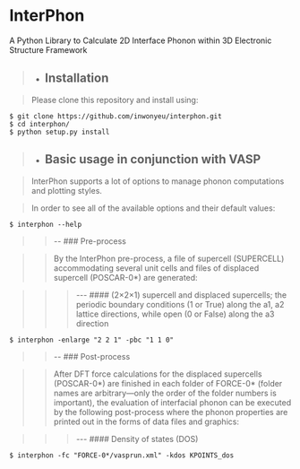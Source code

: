 # InterPhon

A Python Library to Calculate 2D Interface Phonon within 3D Electronic Structure Framework

> - ## Installation

> Please clone this repository and install using:

```
$ git clone https://github.com/inwonyeu/interphon.git
$ cd interphon/
$ python setup.py install
```

> - ## Basic usage in conjunction with VASP

> InterPhon supports a lot of options to manage phonon computations and plotting styles. 

> In order to see all of the available options and their default values:

```
$ interphon --help
```

>> -- ### Pre-process

>> By the InterPhon pre-process, a file of supercell (SUPERCELL) accommodating several unit cells and files of displaced supercell (POSCAR-0*) are generated:

>>> --- #### (2×2×1) supercell and displaced supercells; the periodic boundary conditions (1 or True) along the a1, a2 lattice directions, while open (0 or False) along the a3 direction

```
$ interphon -enlarge "2 2 1" -pbc "1 1 0"
```

>> -- ### Post-process

>> After DFT force calculations for the displaced supercells (POSCAR-0*) are finished 
>> in each folder of FORCE-0* (folder names are arbitrary—only the order of the folder numbers is important), 
>> the evaluation of interfacial phonon can be executed by the following post-process 
>> where the phonon properties are printed out in the forms of data files and graphics:

>>> --- #### Density of states (DOS)
```
$ interphon -fc "FORCE-0*/vasprun.xml" -kdos KPOINTS_dos
```
